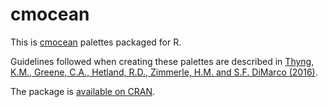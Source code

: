 cmocean
=======

This is [cmocean](https://matplotlib.org/cmocean/) palettes packaged for R.

Guidelines followed when creating these palettes are described in [Thyng, K.M., Greene, C.A., Hetland, R.D., Zimmerle, H.M. and S.F. DiMarco (2016)](https://dx.doi.org/10.5670/oceanog.2016.66).

The package is [available on CRAN](https://cran.r-project.org/package=cmocean).

